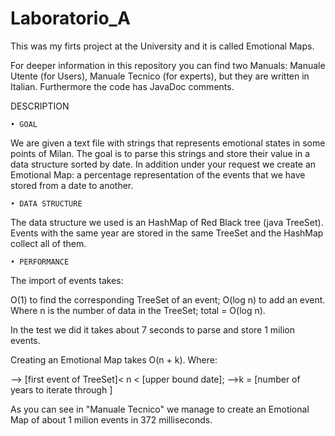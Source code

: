 ﻿# Laboratorio_A
This was my firts project at the University and it is called Emotional Maps.

For deeper information in this repository you can find two Manuals: Manuale Utente (for Users), Manuale Tecnico (for experts),
but they are written in Italian.
Furthermore the code has JavaDoc comments.

DESCRIPTION

    • GOAL
      
We are given a text file with strings that represents emotional states in some points of Milan. The goal is to parse this strings and store their value in a data structure sorted by date. In addition under your request we create an Emotional Map: a percentage representation of the events that we have stored from a date to another. 


    • DATA STRUCTURE 
      
The data structure we used is an HashMap of Red Black tree (java TreeSet). Events with the same year are stored in the same TreeSet and the HashMap collect all of them. 

    • PERFORMANCE
      
The import of events takes:

O(1) to find the corresponding TreeSet of an event;
O(log n) to add an event. Where n is the number of data in the TreeSet;
total = O(log n).

In the test we did it takes about 7 seconds to parse and store 1 milion events.

	
Creating an Emotional Map takes O(n + k). Where: 

--> [first event of TreeSet]< n < [upper bound date]; 
-->k = [number of years to iterate through ]
	
As you can see in "Manuale Tecnico" we manage to create an Emotional Map of about 1 milion events in 372 milliseconds.

